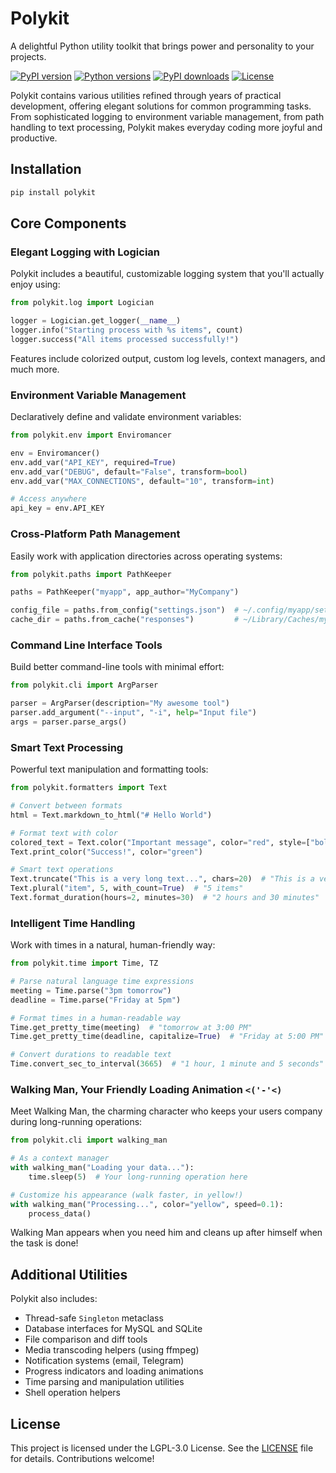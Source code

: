 # Polykit

A delightful Python utility toolkit that brings power and personality to your projects.

[![PyPI version](https://img.shields.io/pypi/v/polykit.svg)](https://pypi.org/project/polykit/)
[![Python versions](https://img.shields.io/pypi/pyversions/polykit.svg)](https://pypi.org/project/polykit/)
[![PyPI downloads](https://img.shields.io/pypi/dm/polykit.svg)](https://pypi.org/project/polykit/)
[![License](https://img.shields.io/pypi/l/polykit.svg)](https://github.com/dannystewart/polykit/blob/main/LICENSE)

Polykit contains various utilities refined through years of practical development, offering elegant solutions for common programming tasks. From sophisticated logging to environment variable management, from path handling to text processing, Polykit makes everyday coding more joyful and productive.

## Installation

```bash
pip install polykit
```

## Core Components

### Elegant Logging with Logician

Polykit includes a beautiful, customizable logging system that you'll actually enjoy using:

```python
from polykit.log import Logician

logger = Logician.get_logger(__name__)
logger.info("Starting process with %s items", count)
logger.success("All items processed successfully!")
```

Features include colorized output, custom log levels, context managers, and much more.

### Environment Variable Management

Declaratively define and validate environment variables:

```python
from polykit.env import Enviromancer

env = Enviromancer()
env.add_var("API_KEY", required=True)
env.add_var("DEBUG", default="False", transform=bool)
env.add_var("MAX_CONNECTIONS", default="10", transform=int)

# Access anywhere
api_key = env.API_KEY
```

### Cross-Platform Path Management

Easily work with application directories across operating systems:

```python
from polykit.paths import PathKeeper

paths = PathKeeper("myapp", app_author="MyCompany")

config_file = paths.from_config("settings.json")  # ~/.config/myapp/settings.json on Linux
cache_dir = paths.from_cache("responses")         # ~/Library/Caches/myapp/responses on macOS
```

### Command Line Interface Tools

Build better command-line tools with minimal effort:

```python
from polykit.cli import ArgParser

parser = ArgParser(description="My awesome tool")
parser.add_argument("--input", "-i", help="Input file")
args = parser.parse_args()
```

### Smart Text Processing

Powerful text manipulation and formatting tools:

```python
from polykit.formatters import Text

# Convert between formats
html = Text.markdown_to_html("# Hello World")

# Format text with color
colored_text = Text.color("Important message", color="red", style=["bold"])
Text.print_color("Success!", color="green")

# Smart text operations
Text.truncate("This is a very long text...", chars=20)  # "This is a very lon..."
Text.plural("item", 5, with_count=True)  # "5 items"
Text.format_duration(hours=2, minutes=30)  # "2 hours and 30 minutes"
```

### Intelligent Time Handling

Work with times in a natural, human-friendly way:

```python
from polykit.time import Time, TZ

# Parse natural language time expressions
meeting = Time.parse("3pm tomorrow")
deadline = Time.parse("Friday at 5pm")

# Format times in a human-readable way
Time.get_pretty_time(meeting)  # "tomorrow at 3:00 PM"
Time.get_pretty_time(deadline, capitalize=True)  # "Friday at 5:00 PM"

# Convert durations to readable text
Time.convert_sec_to_interval(3665)  # "1 hour, 1 minute and 5 seconds"
```

### Walking Man, Your Friendly Loading Animation `<('-'<)`

Meet Walking Man, the charming character who keeps your users company during long-running operations:

```python
from polykit.cli import walking_man

# As a context manager
with walking_man("Loading your data..."):
    time.sleep(5)  # Your long-running operation here

# Customize his appearance (walk faster, in yellow!)
with walking_man("Processing...", color="yellow", speed=0.1):
    process_data()
```

Walking Man appears when you need him and cleans up after himself when the task is done!

## Additional Utilities

Polykit also includes:

- Thread-safe `Singleton` metaclass
- Database interfaces for MySQL and SQLite
- File comparison and diff tools
- Media transcoding helpers (using ffmpeg)
- Notification systems (email, Telegram)
- Progress indicators and loading animations
- Time parsing and manipulation utilities
- Shell operation helpers

## License

This project is licensed under the LGPL-3.0 License. See the [LICENSE](https://github.com/dannystewart/polykit/blob/main/LICENSE) file for details. Contributions welcome!
